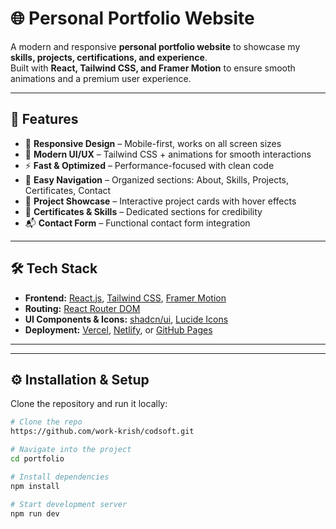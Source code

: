 # 🌐 Personal Portfolio Website

A modern and responsive **personal portfolio website** to showcase my **skills, projects, certifications, and experience**.  
Built with **React, Tailwind CSS, and Framer Motion** to ensure smooth animations and a premium user experience.  

---

## 🚀 Features
- 📱 **Responsive Design** – Mobile-first, works on all screen sizes  
- 🎨 **Modern UI/UX** – Tailwind CSS + animations for smooth interactions  
- ⚡ **Fast & Optimized** – Performance-focused with clean code  
- 🧭 **Easy Navigation** – Organized sections: About, Skills, Projects, Certificates, Contact  
- 📂 **Project Showcase** – Interactive project cards with hover effects  
- 📜 **Certificates & Skills** – Dedicated sections for credibility  
- 📬 **Contact Form** – Functional contact form integration  

---

## 🛠️ Tech Stack
- **Frontend:** [React.js](https://react.dev/), [Tailwind CSS](https://tailwindcss.com/), [Framer Motion](https://www.framer.com/motion/)  
- **Routing:** [React Router DOM](https://reactrouter.com/)  
- **UI Components & Icons:** [shadcn/ui](https://ui.shadcn.com/), [Lucide Icons](https://lucide.dev/)  
- **Deployment:** [Vercel](https://vercel.com/), [Netlify](https://www.netlify.com/), or [GitHub Pages](https://pages.github.com/)  

---

---

## ⚙️ Installation & Setup

Clone the repository and run it locally:

```bash
# Clone the repo
https://github.com/work-krish/codsoft.git

# Navigate into the project
cd portfolio

# Install dependencies
npm install

# Start development server
npm run dev
